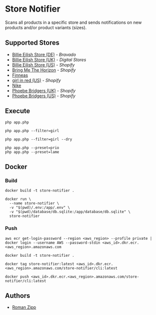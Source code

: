 # Store Notifier

Scans all products in a specific store and sends notifications on new products and/or product variants (sizes).

## Supported Stores

- [Billie Eilish Store (DE)](https://www.billieeilishstore.de/) - _Bravado_
- [Billie Eilish Store (UK)](https://shopuk.billieeilish.com) - _Digital Stores_
- [Billie Eilish Store (US)](https://store.billieeilish.com) - _Shopify_
- [Bring Me The Horizon](https://www.horizonsupply.co/) - _Shopify_
- [Finneas](https://www.finneasofficial.com/)
- [girl in red (US)](https://us.shopgirlinred.com/) - _Shopify_
- [Nike](https://www.nike.com)
- [Phoebe Bridgers (UK)](https://phoebe-bridgers-uk.myshopify.com) - _Shopify_
- [Phoebe Bridgers (US)](https://store.phoebefuckingbridgers.com) - _Shopify_

## Execute

```shell
php app.php

php app.php --filter=girl

php app.php --filter=girl --dry

php app.php --preset=prio
php app.php --preset=lame
```

## Docker

### Build

```shell
docker build -t store-notifier .
```

```shell
docker run \
  --name store-notifier \
  -v "$(pwd)/.env:/app/.env" \
  -v "$(pwd)/database/db.sqlite:/app/database/db.sqlite" \
  store-notifier
```

### Push

```shell
aws ecr get-login-password --region <aws_region> --profile private | docker login --username AWS --password-stdin <aws_id>.dkr.ecr.<aws_region>.amazonaws.com
```

```shell
docker build -t store-notifier .
```

```shell
docker tag store-notifier:latest <aws_id>.dkr.ecr.<aws_region>.amazonaws.com/store-notifier/cli:latest
```

```shell
docker push <aws_id>.dkr.ecr.<aws_region>.amazonaws.com/store-notifier/cli:latest
```

## Authors

- [Roman Zipp](https://ich.wtf)
